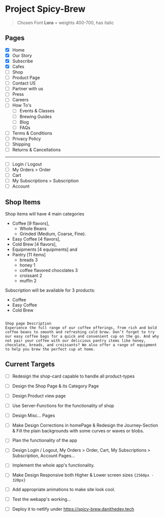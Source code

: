 # Project Spicy-Brew

> Chosen Font **Lora** = weights 400-700, has italic

## Pages

- [x] Home
- [x] Our Story
- [x] Subscribe
- [x] Cafes
- [ ] Shop
- [ ] Product Page
- [ ] Contact US
- [ ] Partner with us
- [ ] Press
- [ ] Careers
- [ ] How To's
    - [ ] Events & Classes
    - [ ] Brewing Guides
    - [ ] Blog
    - [ ] FAQs
- [ ] Terms & Conditions
- [ ] Privacy Policy
- [ ] Shipping
- [ ] Returns & Cancellations
---
- [ ] Login / Logout
- [ ] My Orders > Order
- [ ] Cart
- [ ] My Subscriptions > Subscription
- [ ] Account

## Shop Items

Shop items will have 4 main categories 
    
- Coffee [9 flavors], 
    - Whole Beans 
    - Grinded (Medium, Coarse, Fine).
- Easy Coffee [4 flavors], 
- Cold Brew [4 flavors], 
- Equipments [4 equipments] and 
- Pantry [11 items]
    - breads 3
    - honey 1
    - coffee flavored chocolates 3
    - croissant 2
    - muffin 2


Subscription will be available for 3 products:
- Coffee
- Easy Coffee
- Cold Brew

```

Shop page Description
Experience the full range of our coffee offerings, from rich and bold coffee beans to smooth and refreshing cold brew. Don’t forget to try our easy coffee bags for a quick and convenient cup on the go. And why not pair your coffee with our delicious pantry items like honey, chocolate, breads, and croissants? We also offer a range of equipment to help you brew the perfect cup at home.

```

## Current Targets

- [ ] Redesign the shop-card capable to handle all product-types
- [ ] Design the Shop Page & its Category Page
- [ ] Design Product view page
- [ ] Use Server-Functions for the functionality of shop
- [ ] Design Misc... Pages
- [ ] Make Design Corrections in homePage & Redesign the Journey-Section & Fill the plain backgrounds with some curves or waves or blobs.


- [ ] Plan the functionality of the app
- [ ] Design Login / Logout, My Orders > Order, Cart, My Subscriptions > Subscription, Account Pages...
- [ ] Implement the whole app's functionality.

- [ ] Make Design Responsive both Higher & Lower screen sizes `{2560px - 320px}`
- [ ] Add appropriate animations to make site look cool.

- [ ] Test the webapp's working...
- [ ] Deploy it to netlify under https://spicy-brew.danithedev.tech